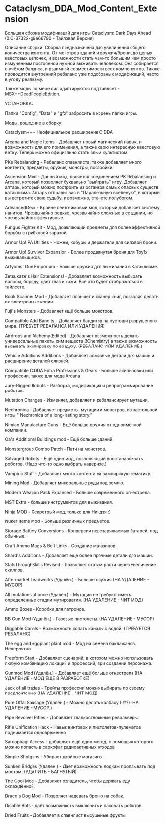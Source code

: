 # Cataclysm_DDA_Mod_Content_Extension

Большая сборка модификаций для игры Cataclysm: Dark Days Ahead (0.C-37322-g9e66790 - Тайловая Версия)

Описание сборки:
  Сборка предназначена для увеличения общего количества контента, От монстров зданий и оружия/брони, до целых квестовых цепочек, и возможности стать чем-то большим чем просто измученным постоянной нужной выживать человеком. Она собирается с учётом баланса, и взаимной совместимости всех компонентов. Также проводится внутренний ребаланс уже подобраных модификаций, часто в угоду реализму.
  
Также моды по мере сил адаптируются под тайлсет - MSX++DeadPeopleEdition.


УСТАНОВКА:

Папки "Config", "Data" и "gfx" забросить в корень папки игры.



  
Моды, вошедние в сборку:

  Cataclysm++ - Неофициальное расширение C:DDA
  
  Arcana and Magic Items - Добавляет новый магический навык, и возможности для его применения, а также свою интересную квестовую ветку. Теперь можно официально стать злым культистом.
  
  PKs Rebalancing - Ребаланс спавнлиста, также добавляет много контента, предметы, оружие, монстры, постройки.
  
   Ascension Mod - Данный мод, является соединением PK Rebalansing и Arcana, который позволяет буквально "выйграть" игру. Добавляет алтарь, который можно построить из останков самых опасных существ катаклизма. Алтарь отправит вас в "Паралельную вселеную", в который вы встретите свою судьбу, и возможно, станете полубогом.

  AdvancedGear - Крайне лейтгеймовый мод, который добавляет систему нанитов. Чрезвычайно редкие, чрезвычайно сложные в создании, но чрезвычайно эффективные.
  
  Fungus Fighter Kit - Мод, доавляющий предметы для более эффективной борьбы с грибковой заразой.
  
  Armor Up! PA Utilities - Ножны, кобуры и держатели для силовой брони.
  
  Armor Up! Survivor Expansion - Более продвинутая броня для ТруЪ выживальщиков.
  
  Artyoms' Gun Emporium - Больше оружия для выживания в Катаклизме.
  
   Zetsukaze's Hair Extensions! - Добавляет возможность выбирать волосы, бороду, цвет глаз и кожи. Всё это будет отображаться в тайлсете.
  
  Book Scanner Mod - Добавляет планшет и сканер книг, позволяя делать их электронные копии.
 
  Fuji's Monsters - Добавляет ещё больше монстров.
  
  Compatible Add Bandits - Добавляет бандитов на пустоши разрушеного мира. (ТРЕБУЕТ РЕБАЛАНСА ИЛИ УДАЛЕНИЯ)
  
  Airdrops and Alchemy(Edited) - Добавляет возможность делать универсальные пакеты хим веществ (!Сhemistry) а также возможность вызывать экипировку по воздуху. (РЕБАЛАНС ИЛИ УДАЛЕНИЕ.)
  
  Vehicle Additions Additions - Добавляет алмазные детали для машин и расширение деталей слизней.
  
  Compatible C:DDA Extra Professions & Gears - Больше экипировки или профессии, также для мода Arcana
  
  Jury-Rigged Robots - Разборка, модификация и репрограммирование роботов.
  
  Mutation Changes - Изменяет, добавляет и ребалансирует мутации.
  
  Nechronica - Добавляет предметы, мутации и монстров, из настольной игры " Nechronica of a long-lasting story."
  
  Nimian Manufacture Guns - Ещё больше оружия от одноимённой компании.
  
  Oa's Additional Buildings mod - Ещё больше зданий.
  
  Monstergroup Combo Patch - Патч на монстров.
  
  Salvaged Robots - Ещё один мод, позволяющий восстанавливать роботов. (Надо что-то одно выбрать наверное.)
  
  Vampiric Stuff - Добавляет много контента на вампирскую тематику.
  
  Mining Mod - Добавляет минеральные руды под землю.
  
  Modern Weapon Pack Expanded - Больше современного огнестрела.
  
  MST Extra - больше инструментов для выживания.
  
  Ninja MOD - Секретрый мод, только для Ниндзя :)
  
  Nuker Items Mod - Больше различных предметов.
  
  Storage Battery Conversions - Конверсия перезаряжаемых батарей, под обычные.
  
  Craft Ammo Mags & Belt Links - Создание магазинов.
  
  Shard's Additions - Добавляет ещё более прочные детали для машин.
  
  StatsThroughSkills Revised - Позволяет статам расти через увеличение скиллов.
  
  Aftermarket Leadworks (Удалён.) - Больше оружия (НА УДАЛЕНИЕ - МУСОР)
  
  All mutations at once (Удалён.) - Мутации не требуют иметь определённые стадии мутироватия. (НА УДАЛЕНИЕ - ЧИТ МОД)

  Ammo Boxes - Коробки для патронов.
  
  BB Gun Mod (Удалён.) - Газовые пистолеты. (НА УДАЛЕНИЕ - МУСОР)
  
  Diggable Canals - Возможность копать каналы с водой. (ТРЕБУЕТСЯ РЕБАЛАНС)
  
  The egg and eggplant plant mod - Мод на семена баклажанов. Невероятно.
  
  Freeform Start - Добавляет сценарий, в котором можно использовать любую комбинацию локаций и профессий, при создании персонажа.
  
  Gunmod Mod (Удалён.) - Добавляет ещё больше огнестрела (НА УДАЛЕНИЕ - МОД ЕЩЕ В РАЗРАБОТКЕ)
  
  Jack of all trades - Трейты профессии можно выбирать по своему предпочтению (НА УДАЛЕНИЕ - ЧИТ МОД)
  
  Pure Offal Sausage (Удалён.) - Можно делать колбасу (!!??) (НА УДАЛЕНИЕ - МУСОР.)
  
  Pipe Revolver Rifles - Добавляет гладкоствольные револьверы.
  
  Rifle Unification Hack - Навык винтовок и пистолетов-пулемётов поднимается одновременно
  
  Sarcophagi Access - добавляет ещё один метод, с помощью которого можно попасть в саркофаг радиоактивных отходов
  
  Simple Shotguns - Убирает двойные магазины.
  
  Sunken Bridges (Удалён.) - Даёт возможность лодкам проплывать под мостом. (УДАЛИТЬ - БАГНУТЫЙ)
  
  The Cool Mod - Добавляет охладитель, чтобы держать еду охлаждённой.
  
  Draco's Dog Mod - Позволяет надевать броню на собак.
  
  Disable Bots - даёт возможность выключить и паковать роботов.
  
  Dried Fruits - Добавляет в спавнлист высушеные фрукты.
